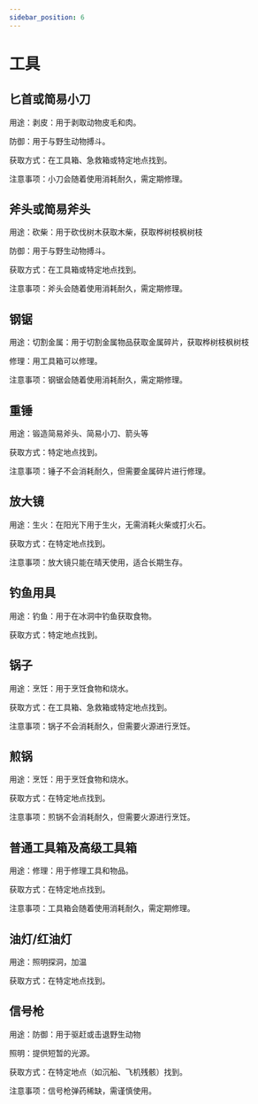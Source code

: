 ```yaml
---
sidebar_position: 6
---
```

# 工具

## 匕首或简易小刀

用途：剥皮：用于剥取动物皮毛和肉。

防御：用于与野生动物搏斗。

获取方式：在工具箱、急救箱或特定地点找到。

注意事项：小刀会随着使用消耗耐久，需定期修理。

## 斧头或简易斧头
用途：砍柴：用于砍伐树木获取木柴，获取桦树枝枫树枝

防御：用于与野生动物搏斗。

获取方式：在工具箱或特定地点找到。

注意事项：斧头会随着使用消耗耐久，需定期修理。

##  钢锯
用途：切割金属：用于切割金属物品获取金属碎片，获取桦树枝枫树枝

修理：用工具箱可以修理。

注意事项：钢锯会随着使用消耗耐久，需定期修理。

## 重锤
用途：锻造简易斧头、简易小刀、箭头等

获取方式：特定地点找到。

注意事项：锤子不会消耗耐久，但需要金属碎片进行修理。

## 放大镜
用途：生火：在阳光下用于生火，无需消耗火柴或打火石。

获取方式：在特定地点找到。

注意事项：放大镜只能在晴天使用，适合长期生存。

## 钓鱼用具
用途：钓鱼：用于在冰洞中钓鱼获取食物。

获取方式：特定地点找到。


## 锅子
用途：烹饪：用于烹饪食物和烧水。

获取方式：在工具箱、急救箱或特定地点找到。

注意事项：锅子不会消耗耐久，但需要火源进行烹饪。

## 煎锅
用途：烹饪：用于烹饪食物和烧水。

获取方式：在特定地点找到。

注意事项：煎锅不会消耗耐久，但需要火源进行烹饪。

## 普通工具箱及高级工具箱
用途：修理：用于修理工具和物品。

获取方式：在特定地点找到。

注意事项：工具箱会随着使用消耗耐久，需定期修理。

## 油灯/红油灯
用途：照明探洞，加温

获取方式：在特定地点找到。


## 信号枪
用途：防御：用于驱赶或击退野生动物

照明：提供短暂的光源。

获取方式：在特定地点（如沉船、飞机残骸）找到。

注意事项：信号枪弹药稀缺，需谨慎使用。
